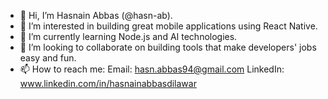 - 👋 Hi, I’m Hasnain Abbas (@hasn-ab).
- 👀 I’m interested in building great mobile applications using React Native.
- 🌱 I’m currently learning Node.js and AI technologies.
- 💞️ I’m looking to collaborate on building tools that make developers' jobs easy and fun.
- 📫 How to reach me:
     Email: hasn.abbas94@gmail.com
     LinkedIn: www.linkedin.com/in/hasnainabbasdilawar

<!---
hasn-ab/hasn-ab is a ✨ special ✨ repository because its `README.md` (this file) appears on your GitHub profile.
You can click the Preview link to take a look at your changes.
--->
